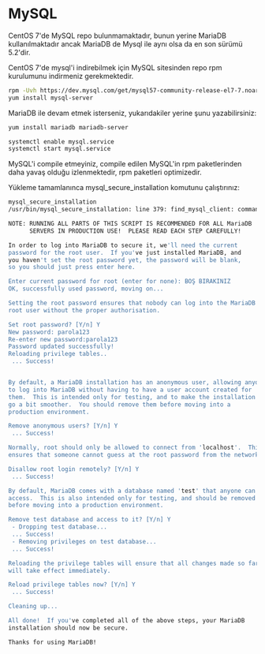 # MySQL

CentOS 7'de MySQL repo bulunmamaktadır, bunun yerine MariaDB kullanılmaktadır ancak MariaDB de Mysql ile aynı olsa da en son sürümü 5.2'dir.

CentOS 7'de mysql'i indirebilmek için MySQL sitesinden repo rpm kurulumunu indirmeniz gerekmektedir.

```bash
rpm -Uvh https://dev.mysql.com/get/mysql57-community-release-el7-7.noarch.rpm
yum install mysql-server
```

MariaDB ile devam etmek isterseniz, yukarıdakiler yerine şunu yazabilirsiniz:

```bash
yum install mariadb mariadb-server
```

```bash
systemctl enable mysql.service
systemctl start mysql.service
```

MySQL'i compile etmeyiniz, compile edilen MySQL'in rpm paketlerinden daha yavaş olduğu izlenmektedir, rpm paketleri optimizedir.

Yükleme tamamlanınca mysql\_secure\_installation komutunu çalıştırınız:

```bash
mysql_secure_installation 
/usr/bin/mysql_secure_installation: line 379: find_mysql_client: command not found

NOTE: RUNNING ALL PARTS OF THIS SCRIPT IS RECOMMENDED FOR ALL MariaDB
      SERVERS IN PRODUCTION USE!  PLEASE READ EACH STEP CAREFULLY!

In order to log into MariaDB to secure it, we'll need the current
password for the root user.  If you've just installed MariaDB, and
you haven't set the root password yet, the password will be blank,
so you should just press enter here.

Enter current password for root (enter for none): BOŞ BIRAKINIZ
OK, successfully used password, moving on...

Setting the root password ensures that nobody can log into the MariaDB
root user without the proper authorisation.

Set root password? [Y/n] Y
New password: parola123
Re-enter new password:parola123 
Password updated successfully!
Reloading privilege tables..
 ... Success!


By default, a MariaDB installation has an anonymous user, allowing anyone
to log into MariaDB without having to have a user account created for
them.  This is intended only for testing, and to make the installation
go a bit smoother.  You should remove them before moving into a
production environment.

Remove anonymous users? [Y/n] Y
 ... Success!

Normally, root should only be allowed to connect from 'localhost'.  This
ensures that someone cannot guess at the root password from the network.

Disallow root login remotely? [Y/n] Y
 ... Success!

By default, MariaDB comes with a database named 'test' that anyone can
access.  This is also intended only for testing, and should be removed
before moving into a production environment.

Remove test database and access to it? [Y/n] Y
 - Dropping test database...
 ... Success!
 - Removing privileges on test database...
 ... Success!

Reloading the privilege tables will ensure that all changes made so far
will take effect immediately.

Reload privilege tables now? [Y/n] Y
 ... Success!

Cleaning up...

All done!  If you've completed all of the above steps, your MariaDB
installation should now be secure.

Thanks for using MariaDB!
```



